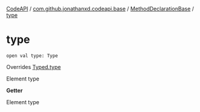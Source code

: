 [CodeAPI](../../index.md) / [com.github.jonathanxd.codeapi.base](../index.md) / [MethodDeclarationBase](index.md) / [type](.)

# type

`open val type: Type`

Overrides [Typed.type](../-typed/type.md)

Element type

**Getter**

Element type

